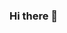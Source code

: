 ### Hi there 👋

<!--
**chistyinfo/chistyinfo** is a ✨ _special_ ✨ repository because its `README.md` (this file) appears on your GitHub profile.

Here are some ideas to get you started:

- 🔭 I’m currently working on Flutter and Digital Marketing
- 🌱 I’m currently learning Affiliate Marketing
- 👯 I’m looking to collaborate on Youtube
- 🤔 I’m looking for help with Grow my youtube channel
- 💬 Ask me about Flutter or Internet Marketing related stuff
- 📫 How to reach me: [Facebook -@ChistyDha]
- 😄 Pronouns: He/She
- ⚡ Fun fact: Everyday getup from bed with many planes but do a little
-->
